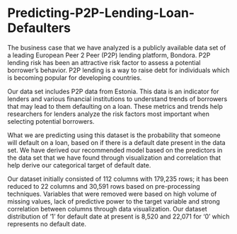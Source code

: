 # Predicting-P2P-Lending-Loan-Defaulters

The business case that we have analyzed is a publicly available data set of a leading European Peer 2 Peer (P2P) lending platform, Bondora. P2P lending risk has been an attractive risk factor to assess a potential borrower’s behavior. P2P lending is a way to raise debt for individuals which is becoming popular for developing countries. 

Our data set includes P2P data from Estonia. This data is an indicator for lenders and various financial institutions to understand trends of borrowers that may lead to them defaulting on a loan. These metrics and trends help researchers for lenders analyze the risk factors most important when selecting potential borrowers. 

What we are predicting using this dataset is the probability that someone will default on a loan, based on if there is a default date present in the data set. We have derived our recommended model based on the predictors in the data set that we have found through visualization and correlation that help derive our categorical target of default date. 

Our dataset initially consisted of 112 columns with 179,235 rows; it has been reduced to 22 columns and 30,591 rows based on pre-processing techniques. Variables that were removed were based on high volume of missing values, lack of predictive power to the target variable and strong correlation between columns through data visualization. Our dataset distribution of ‘1’ for default date at present is 8,520 and 22,071 for ‘0’ which represents no default date.
